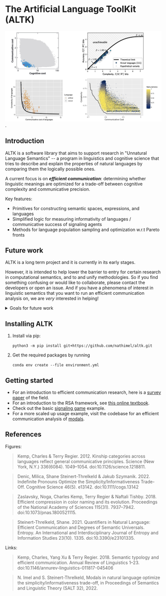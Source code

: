 # The Artificial Language ToolKit (ALTK)

![Four examples of many recent results showing that natural languages are optimized for efficient communication](images/plots.jpeg).

## Introduction

ALTK is a software library that aims to support research in "Unnatural Language Semantics" -- a program in linguistics and cognitive science that tries to describe and explain the properties of natural languages by comparing them the logically possible ones.

A current focus is on **_efficient communication_**: determining whether linguistic meanings are optimized for a trade-off between cognitive complexity and communicative precision.

Key features:

- Primitives for constructing semantic spaces, expressions, and languages
- Simplified logic for measuring informativity of languages / communicative success of signaling agents
- Methods for language population sampling and optimization w.r.t Pareto fronts

## Future work

ALTK is a long term project and it is currently in its early stages. 

However, it is intended to help lower the barrier to entry for certain research in computational semantics, and to and unify methodologies. So if you find something confusing or would like to collaborate, please contact the developers or open an issue. And if you have a phenomena of interest in linguistic semantics that you want to run an efficient communication analysis on, we are _very_ interested in helping!

<details>
<summary> Goals for future work</summary>
<br>

Immediate goals include reproducing the efficient communication analyses for the domains of:

- color terms
- quantifiers
- numerals

Longer term goals for ALTK include providing support for:

- other causal analyses of linguistic domains, e.g. explanations from ease of learnability
- building blocks to support closer integration of linguistics, emergent communication and NLP
- generating artificial data for NLP experiments
- constructing languages for psycholinguistics research

</details>

## Installing ALTK

1. Install via pip:

    `python3 -m pip install git+https://github.com/nathimel/altk.git`

2. Get the required packages by running

    `conda env create --file environment.yml`

## Getting started

- For an introduction to efficient communication research, here is a [survey paper](https://www.annualreviews.org/doi/abs/10.1146/annurev-linguistics-011817-045406) of the field.
- For an introduction to the RSA framework, see [this online textbook](http://www.problang.org/).
- Check out the basic [signaling game](src/examples/signaling_game) example.
- For a more scaled up usage example, visit the codebase for an efficient communication analysis of [modals](https://github.com/nathimel/modals-effcomm).

## References

Figures:

> Kemp, Charles & Terry Regier. 2012. Kinship categories across languages reflect
general communicative principles. Science (New York, N.Y.) 336(6084). 1049–1054. doi:10.1126/science.1218811.

> Denic, Milica, Shane Steinert-Threlkeld & Jakub Szymanik. 2022. Indefinite Pronouns Optimize the Simplicity/Informativeness Trade-Off. Cognitive Science 46(5). e13142. doi:10.1111/cogs.13142

> Zaslavsky, Noga, Charles Kemp, Terry Regier & Naftali Tishby. 2018. Efficient
compression in color naming and its evolution. Proceedings of the National
Academy of Sciences 115(31). 7937–7942. doi:10.1073/pnas.1800521115. 

> Steinert-Threlkeld, Shane. 2021. Quantifiers in Natural Language: Efficient Communication and Degrees of Semantic Universals. Entropy. An International and Interdisciplinary Journal of Entropy and Information Studies 23(10). 1335. doi:10.3390/e23101335.

Links:

> Kemp, Charles, Yang Xu & Terry Regier. 2018. Semantic typology and efficient
communication. Annual Review of Linguistics 1–23. doi:10.1146/annurev-linguistics-011817-045406

> N. Imel and S. Steinert-Threlkeld, Modals in natural language optimize the simplicity/informativeness
trade-off, in Proceedings of Semantics and Linguistic Theory (SALT 32), 2022.
